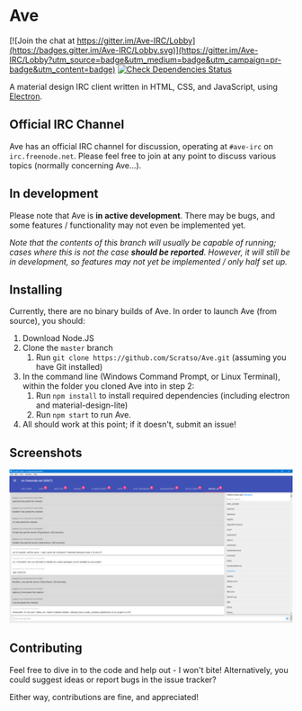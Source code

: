 # Ave

[![Join the chat at https://gitter.im/Ave-IRC/Lobby](https://badges.gitter.im/Ave-IRC/Lobby.svg)](https://gitter.im/Ave-IRC/Lobby?utm_source=badge&utm_medium=badge&utm_campaign=pr-badge&utm_content=badge)
[![Check Dependencies Status](https://david-dm.org/Scratso/Ave/status.svg)](https://david-dm.org/Scratso/Ave)

A material design IRC client written in HTML, CSS, and JavaScript, using [Electron](http://electron.atom.io).

## Official IRC Channel
Ave has an official IRC channel for discussion, operating at `#ave-irc` on `irc.freenode.net`.  Please feel free to join at any point to discuss various topics (normally concerning Ave...).

## In development
Please note that Ave is **in active development**. There may be bugs, and some features / functionality may not even be implemented yet.

*Note that the contents of this branch will usually be capable of running; cases where this is not the case __should be reported__. However, it will still be in development, so features may not yet be implemented / only half set up.*

## Installing
Currently, there are no binary builds of Ave. In order to launch Ave (from source), you should:

1. Download Node.JS
2. Clone the `master` branch
    1. Run `git clone https://github.com/Scratso/Ave.git` (assuming you have Git installed)
3. In the command line (Windows Command Prompt, or Linux Terminal), within the folder you cloned Ave into in step 2:
    1. Run `npm install` to install required dependencies (including electron and material-design-lite)
    2. Run `npm start` to run Ave.
4. All should work at this point; if it doesn't, submit an issue!

## Screenshots
![Screenshot](screenshot.png)

## Contributing
Feel free to dive in to the code and help out - I won't bite! Alternatively, you could suggest ideas or report bugs in the issue tracker?

Either way, contributions are fine, and appreciated!
